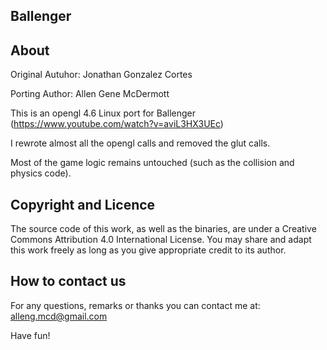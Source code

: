 Ballenger
--------

About
-----
Original Autuhor: Jonathan Gonzalez Cortes

Porting Author: Allen Gene McDermott

This is an opengl 4.6 Linux port for Ballenger (https://www.youtube.com/watch?v=aviL3HX3UEc)

I rewrote almost all the opengl calls and removed the glut calls.

Most of the game logic remains untouched (such as the collision and physics code).


Copyright and Licence
---------------------
The source code of this work, as well as the binaries, are under 
a Creative Commons Attribution 4.0 International License.
You may share and adapt this work freely as long as you give appropriate credit to its author.

How to contact us
-----------------
For any questions, remarks or thanks you can contact me at:
alleng.mcd@gmail.com


Have fun!
